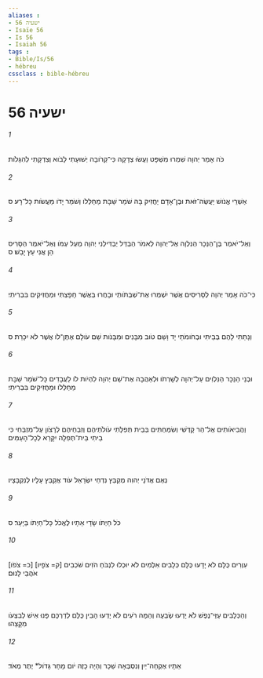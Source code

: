 ```yaml
---
aliases : 
- ישעיה 56
- Isaïe 56
- Is 56
- Isaiah 56
tags : 
- Bible/Is/56
- hébreu
cssclass : bible-hébreu
---
```


# ישעיה 56

###### 1
כֹּה אָמַר יְהוָה שִׁמְרוּ מִשְׁפָּט וַעֲשׂוּ צְדָקָה כִּי־קְרֹובָה יְשׁוּעָתִי לָבֹוא וְצִדְקָתִי לְהִגָּלֹות׃
###### 2
אַשְׁרֵי אֱנֹושׁ יַעֲשֶׂה־זֹּאת וּבֶן־אָדָם יַחֲזִיק בָּהּ שֹׁמֵר שַׁבָּת מֵחַלְּלֹו וְשֹׁמֵר יָדֹו מֵעֲשֹׂות כָּל־רָע׃ ס
###### 3
וְאַל־יֹאמַר בֶּן־הַנֵּכָר הַנִּלְוָה אֶל־יְהוָה לֵאמֹר הַבְדֵּל יַבְדִּילַנִי יְהוָה מֵעַל עַמֹּו וְאַל־יֹאמַר הַסָּרִיס הֵן אֲנִי עֵץ יָבֵשׁ׃ ס
###### 4
כִּי־כֹה אָמַר יְהוָה לַסָּרִיסִים אֲשֶׁר יִשְׁמְרוּ אֶת־שַׁבְּתֹותַי וּבָחֲרוּ בַּאֲשֶׁר חָפָצְתִּי וּמַחֲזִיקִים בִּבְרִיתִי׃
###### 5
וְנָתַתִּי לָהֶם בְּבֵיתִי וּבְחֹומֹתַי יָד וָשֵׁם טֹוב מִבָּנִים וּמִבָּנֹות שֵׁם עֹולָם אֶתֶּן־לֹו אֲשֶׁר לֹא יִכָּרֵת׃ ס
###### 6
וּבְנֵי הַנֵּכָר הַנִּלְוִים עַל־יְהוָה לְשָׁרְתֹו וּלְאַהֲבָה אֶת־שֵׁם יְהוָה לִהְיֹות לֹו לַעֲבָדִים כָּל־שֹׁמֵר שַׁבָּת מֵחַלְּלֹו וּמַחֲזִיקִים בִּבְרִיתִי׃
###### 7
וַהֲבִיאֹותִים אֶל־הַר קָדְשִׁי וְשִׂמַּחְתִּים בְּבֵית תְּפִלָּתִי עֹולֹתֵיהֶם וְזִבְחֵיהֶם לְרָצֹון עַל־מִזְבְּחִי כִּי בֵיתִי בֵּית־תְּפִלָּה יִקָּרֵא לְכָל־הָעַמִּים׃
###### 8
נְאֻם אֲדֹנָי יְהוִה מְקַבֵּץ נִדְחֵי יִשְׂרָאֵל עֹוד אֲקַבֵּץ עָלָיו לְנִקְבָּצָיו׃
###### 9
כֹּל חַיְתֹו שָׂדָי אֵתָיוּ לֶאֱכֹל כָּל־חַיְתֹו בַּיָּעַר׃ ס
###### 10
[כ= צֹפֹו] [ק= צֹפָיו] עִוְרִים כֻּלָּם לֹא יָדָעוּ כֻּלָּם כְּלָבִים אִלְּמִים לֹא יוּכְלוּ לִנְבֹּחַ הֹזִים שֹׁכְבִים אֹהֲבֵי לָנוּם׃
###### 11
וְהַכְּלָבִים עַזֵּי־נֶפֶשׁ לֹא יָדְעוּ שָׂבְעָה וְהֵמָּה רֹעִים לֹא יָדְעוּ הָבִין כֻּלָּם לְדַרְכָּם פָּנוּ אִישׁ לְבִצְעֹו מִקָּצֵהוּ׃
###### 12
אֵתָיוּ אֶקְחָה־יַיִן וְנִסְבְּאָה שֵׁכָר וְהָיָה כָזֶה יֹום מָחָר גָּדֹול* יֶתֶר מְאֹד׃
